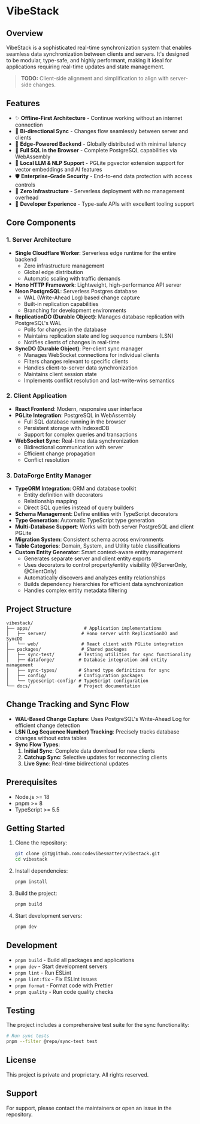 # VibeStack

## Overview

VibeStack is a sophisticated real-time synchronization system that enables seamless data synchronization between clients and servers. It's designed to be modular, type-safe, and highly performant, making it ideal for applications requiring real-time updates and state management.

> **TODO:** Client-side alignment and simplification to align with server-side changes.

## Features

- ✨ **Offline-First Architecture** - Continue working without an internet connection
- 🔄 **Bi-directional Sync** - Changes flow seamlessly between server and clients
- 🚀 **Edge-Powered Backend** - Globally distributed with minimal latency
- 💾 **Full SQL in the Browser** - Complete PostgreSQL capabilities via WebAssembly
- 🧠 **Local LLM & NLP Support** - PGLite pgvector extension support for vector embeddings and AI features
- 🛡️ **Enterprise-Grade Security** - End-to-end data protection with access controls
- 🔌 **Zero Infrastructure** - Serverless deployment with no management overhead
- 🧰 **Developer Experience** - Type-safe APIs with excellent tooling support


## Core Components

### 1. Server Architecture

- **Single Cloudflare Worker**: Serverless edge runtime for the entire backend
  - Zero infrastructure management
  - Global edge distribution
  - Automatic scaling with traffic demands
- **Hono HTTP Framework**: Lightweight, high-performance API server
- **Neon PostgreSQL**: Serverless Postgres database
  - WAL (Write-Ahead Log) based change capture
  - Built-in replication capabilities
  - Branching for development environments
- **ReplicationDO (Durable Object)**: Manages database replication with PostgreSQL's WAL
  - Polls for changes in the database
  - Maintains replication state and log sequence numbers (LSN)
  - Notifies clients of changes in real-time
- **SyncDO (Durable Object)**: Per-client sync manager
  - Manages WebSocket connections for individual clients
  - Filters changes relevant to specific clients
  - Handles client-to-server data synchronization
  - Maintains client session state
  - Implements conflict resolution and last-write-wins semantics

### 2. Client Application

- **React Frontend**: Modern, responsive user interface
- **PGLite Integration**: PostgreSQL in WebAssembly
  - Full SQL database running in the browser
  - Persistent storage with IndexedDB
  - Support for complex queries and transactions
- **WebSocket Sync**: Real-time data synchronization
  - Bidirectional communication with server
  - Efficient change propagation
  - Conflict resolution

### 3. DataForge Entity Manager

- **TypeORM Integration**: ORM and database toolkit
  - Entity definition with decorators
  - Relationship mapping
  - Direct SQL queries instead of query builders
- **Schema Management**: Define entities with TypeScript decorators
- **Type Generation**: Automatic TypeScript type generation
- **Multi-Database Support**: Works with both server PostgreSQL and client PGLite
- **Migration System**: Consistent schema across environments
- **Table Categories**: Domain, System, and Utility table classifications
- **Custom Entity Generator**: Smart context-aware entity management
  - Generates separate server and client entity exports
  - Uses decorators to control property/entity visibility (@ServerOnly, @ClientOnly)
  - Automatically discovers and analyzes entity relationships
  - Builds dependency hierarchies for efficient data synchronization
  - Handles complex entity metadata filtering

## Project Structure

```
vibestack/
├── apps/                    # Application implementations
│   ├── server/             # Hono server with ReplicationDO and SyncDO
│   └── web/                # React client with PGLite integration
├── packages/               # Shared packages
│   ├── sync-test/         # Testing utilities for sync functionality
│   ├── dataforge/         # Database integration and entity management
│   ├── sync-types/        # Shared type definitions for sync
│   ├── config/            # Configuration packages
│   └── typescript-config/ # TypeScript configuration
└── docs/                  # Project documentation
```

## Change Tracking and Sync Flow

- **WAL-Based Change Capture**: Uses PostgreSQL's Write-Ahead Log for efficient change detection
- **LSN (Log Sequence Number) Tracking**: Precisely tracks database changes without extra tables
- **Sync Flow Types**:
  1. **Initial Sync**: Complete data download for new clients
  2. **Catchup Sync**: Selective updates for reconnecting clients
  3. **Live Sync**: Real-time bidirectional updates

## Prerequisites

- Node.js >= 18
- pnpm >= 8
- TypeScript >= 5.5

## Getting Started

1. Clone the repository:
   ```bash
   git clone git@github.com:codevibesmatter/vibestack.git
   cd vibestack
   ```

2. Install dependencies:
   ```bash
   pnpm install
   ```

3. Build the project:
   ```bash
   pnpm build
   ```

4. Start development servers:
   ```bash
   pnpm dev
   ```

## Development

- `pnpm build` - Build all packages and applications
- `pnpm dev` - Start development servers
- `pnpm lint` - Run ESLint
- `pnpm lint:fix` - Fix ESLint issues
- `pnpm format` - Format code with Prettier
- `pnpm quality` - Run code quality checks

## Testing

The project includes a comprehensive test suite for the sync functionality:

```bash
# Run sync tests
pnpm --filter @repo/sync-test test
```

## License

This project is private and proprietary. All rights reserved.

## Support

For support, please contact the maintainers or open an issue in the repository. 